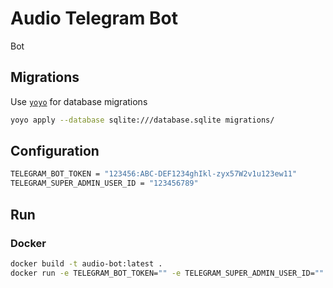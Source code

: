 # Audio Telegram Bot

Bot

## Migrations

Use [`yoyo`](https://ollycope.com/software/yoyo/latest/) for database migrations
```sh
yoyo apply --database sqlite:///database.sqlite migrations/
```

## Configuration

```sh
TELEGRAM_BOT_TOKEN = "123456:ABC-DEF1234ghIkl-zyx57W2v1u123ew11"
TELEGRAM_SUPER_ADMIN_USER_ID = "123456789"
```

## Run

### Docker
```sh
docker build -t audio-bot:latest .
docker run -e TELEGRAM_BOT_TOKEN="" -e TELEGRAM_SUPER_ADMIN_USER_ID="" audio-bot:latest
```
